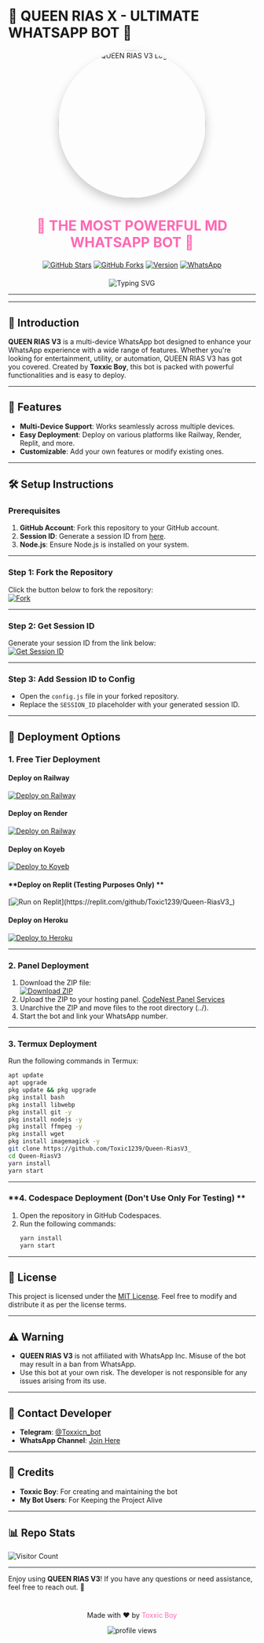 # 🎉 QUEEN RIAS X - ULTIMATE WHATSAPP BOT 🎉

<p align="center">
  <img src="https://files.catbox.moe/68moyh.jpeg" width="300" alt="QUEEN RIAS V3 Logo" style="border-radius:50%;box-shadow: 0 10px 20px rgba(0,0,0,0.2);">
</p>

<h1 align="center">
  <span style="color: #ff69b4;">🌟 THE MOST POWERFUL MD WHATSAPP BOT 🌟</span>
</h1>

<div align="center" style="margin: 20px 0;">

[![GitHub Stars](https://img.shields.io/github/stars/Toxic1239/Queen-RiasV3_?style=for-the-badge&color=gold&logo=starship)](https://github.com/Toxic1239/Queen-RiasV3_/stargazers)
[![GitHub Forks](https://img.shields.io/github/forks/Toxic1239/Queen-RiasV3_?style=for-the-badge&color=green&logo=git)](https://github.com/Toxic1239/Queen-RiasV3_/network/members)
[![Version](https://img.shields.io/badge/Version-3.0-blue?style=for-the-badge&logo=awesome-releases)](https://github.com/Toxic1239/Queen-RiasV3_/releases)
[![WhatsApp](https://img.shields.io/badge/WhatsApp%20Channel-Join%20Now-25D366?style=for-the-badge&logo=whatsapp)](https://whatsapp.com/channel/0029Vb659rN5q08fFoXNQx3w)

</div>

<div align="center">
  <img src="https://readme-typing-svg.demolab.com?font=Fira+Code&size=25&duration=3000&pause=1000&color=FF69B4&center=true&vCenter=true&width=800&height=50&lines=THE+MOST+ADVANCED+MULTI-DEVICE+WHATSAPP+BOT;PACKED+WITH+200%2B+AMAZING+FEATURES;EASY+TO+DEPLOY+AND+USE;CREATED+BY+TOXXIC+BOY" alt="Typing SVG" />
</div>

---
---

## 📝 **Introduction**
**QUEEN RIAS V3** is a multi-device WhatsApp bot designed to enhance your WhatsApp experience with a wide range of features. Whether you're looking for entertainment, utility, or automation, QUEEN RIAS V3 has got you covered. Created by **Toxxic Boy**, this bot is packed with powerful functionalities and is easy to deploy.

---

## 🚀 **Features**
- **Multi-Device Support**: Works seamlessly across multiple devices.
- **Easy Deployment**: Deploy on various platforms like Railway, Render, Replit, and more.
- **Customizable**: Add your own features or modify existing ones.

---

## 🛠️ **Setup Instructions**

### **Prerequisites**
1. **GitHub Account**: Fork this repository to your GitHub account.
2. **Session ID**: Generate a session ID from [here](https://toxxic-session3.onrender.com).
3. **Node.js**: Ensure Node.js is installed on your system.

---

### **Step 1: Fork the Repository**
Click the button below to fork the repository:
<br>
<a href="https://github.com/Toxic1239/Queen-RiasV3_/fork">
  <img src="https://img.shields.io/badge/-Fork-blue?style=for-the-badge&logo=github&logoColor=white" alt="Fork">
</a>

---

### **Step 2: Get Session ID**
Generate your session ID from the link below:
<br>
<a href="https://miku-session.onrender.com">
  <img src="https://img.shields.io/badge/Get_Session_ID-blue?style=for-the-badge&logo=opencv&logoColor=white" alt="Get Session ID">
</a>

---

### **Step 3: Add Session ID to Config**
- Open the `config.js` file in your forked repository.
- Replace the `SESSION_ID` placeholder with your generated session ID.

---

## 🚀 **Deployment Options**

### **1. Free Tier Deployment**
#### **Deploy on Railway**
[![Deploy on Railway](https://railway.app/button.svg)](https://railway.app/template/new?repository=https://github.com/Toxic1239/Queen-RiasV3_)

#### **Deploy on Render**
[![Deploy on Railway](https://railway.app/button.svg)](https://railway.app/template/new?repository=https://github.com/Toxic1239/Queen-RiasV3_)

#### **Deploy on Koyeb**
[![Deploy to Koyeb](https://www.koyeb.com/static/images/deploy/button.svg)](https://app.koyeb.com/deploy?type=git&repository=https://github.com/Toxic1239/Queen-RiasV3_&name=queen-riasv3&env[PORT]=7860&build_command=npm%20install&run_command=node%20.)

#### **Deploy on Replit (Testing Purposes Only) **
[![Run on Replit](https://replit.com/badge/github/Toxic1239/Queen-RiasV3_)](https://replit.com/github/Toxic1239/Queen-RiasV3_)

#### **Deploy on Heroku**
[![Deploy to Heroku](https://www.herokucdn.com/deploy/button.svg)](https://heroku.com/deploy?template=https://github.com/Toxic1239/Queen-RiasV3_)

---

### **2. Panel Deployment**
1. Download the ZIP file:
   <br>
   <a href="https://github.com/Toxic1239/Queen-RiasV3_/archive/refs/heads/main.zip">
     <img src="https://img.shields.io/badge/Download_ZIP-red?style=for-the-badge&logo=google&logoColor=white" alt="Download ZIP">
   </a>
2. Upload the ZIP to your hosting panel. [CodeNest Panel Services](https://codenest.zone.id?code=FDC1EA89)
3. Unarchive the ZIP and move files to the root directory (../). 
4. Start the bot and link your WhatsApp number.

---

### **3. Termux Deployment**
Run the following commands in Termux:
```bash
apt update
apt upgrade
pkg update && pkg upgrade
pkg install bash
pkg install libwebp
pkg install git -y
pkg install nodejs -y 
pkg install ffmpeg -y 
pkg install wget
pkg install imagemagick -y
git clone https://github.com/Toxic1239/Queen-RiasV3_
cd Queen-RiasV3
yarn install
yarn start
```

---

### **4. Codespace Deployment (Don't Use Only For Testing) **
1. Open the repository in GitHub Codespaces.
2. Run the following commands:
   ```bash
   yarn install
   yarn start
   ```

---

## 📜 **License**
This project is licensed under the [MIT License](https://opensource.org/licenses/MIT). Feel free to modify and distribute it as per the license terms.

---

## ⚠️ **Warning**
- **QUEEN RIAS V3** is not affiliated with WhatsApp Inc. Misuse of the bot may result in a ban from WhatsApp.
- Use this bot at your own risk. The developer is not responsible for any issues arising from its use.

---

## 💬 **Contact Developer**
- **Telegram**: [@Toxxicn_bot](https://t.me/Toxxicn_bot)
- **WhatsApp Channel**: [Join Here](https://whatsapp.com/channel/0029Vb659rN5q08fFoXNQx3w)

---

## 🙏 **Credits**
- **Toxxic Boy**: For creating and maintaining the bot
- **My Bot Users**: For Keeping the Project Alive
---

## 📊 **Repo Stats**
![Visitor Count](https://profile-counter.glitch.me/Riasgv3/count.svg)

---

Enjoy using **QUEEN RIAS V3**! If you have any questions or need assistance, feel free to reach out. 🚀

<div align="center" style="margin-top: 40px;">
  <p>Made with ❤️ by <a href="https://github.com/Toxic1239" style="color: #ff69b4; text-decoration: none;">Toxxic Boy</a></p>
  <img src="https://komarev.com/ghpvc/?username=Toxic1239&label=Profile%20views&color=ff69b4&style=flat" alt="profile views" />
</div>

<!-- Animated divider -->
<div align="center">
  <img src="https://github.com/SP-XD/SP-XD/blob/main/images/dino_rounded.gif?raw=true" width="400" height="5">
</div>
